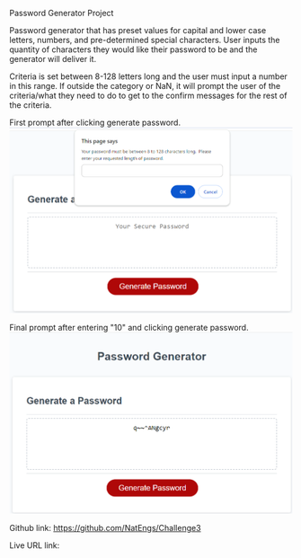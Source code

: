 Password Generator Project

Password generator that has preset values for capital and lower case letters, numbers, and pre-determined special characters.  User inputs the quantity of characters they would like their password to be and the generator will deliver it.

Criteria is set between 8-128 letters long and the user must input a number in this range.  If outside the category or NaN, it will prompt the user of the criteria/what they need to do to get to the confirm messages for the rest of the criteria.

First prompt after clicking generate password.
![Alt text](image.png)

Final prompt after entering "10" and clicking generate password.
![Alt text](image-1.png)

Github link:
https://github.com/NatEngs/Challenge3

Live URL link:

